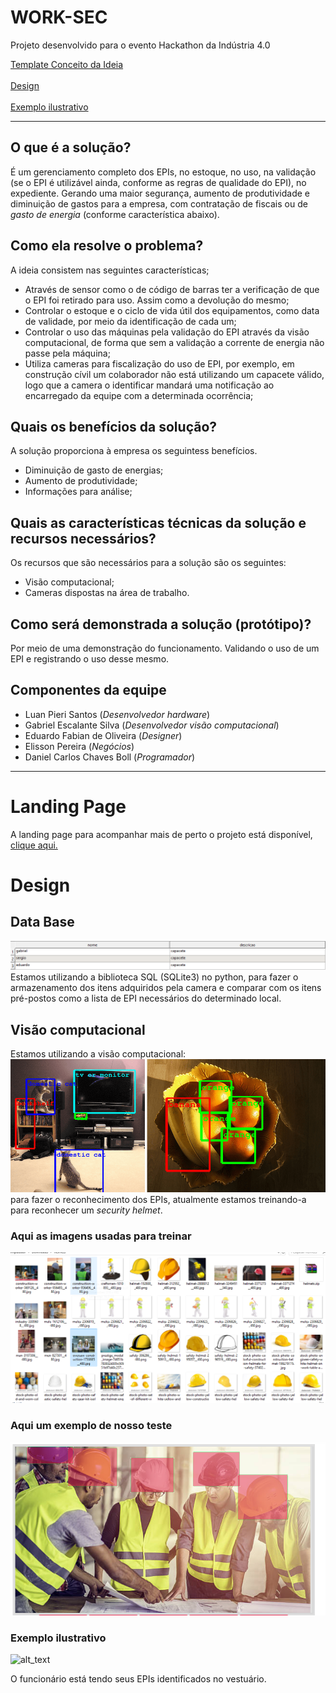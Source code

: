 # WORK-SEC
Projeto desenvolvido para o evento Hackathon da Indústria 4.0

<a href="#conceptidea">Template Conceito da Ideia</a><br><br>
<a href="#design">Design</a><br><br>
<a href="#exemplo-ilustrativo">Exemplo ilustrativo</a>

________________________________________________________________________________________________________________________________________

<div id="conceptidea"></div>

## O que é a solução?
É um gerenciamento completo dos EPIs, no estoque, no uso, na validação (se o EPI é utilizável ainda, conforme as regras de qualidade do EPI), no expediente. Gerando uma maior segurança, aumento de produtividade e diminuição de gastos para a empresa, com contratação de fiscais ou de _gasto de energia_ (conforme característica abaixo).
   
## Como ela resolve o problema?
A ideia consistem nas seguintes características;
   - Através de sensor como o de código de barras ter a verificação de que o EPI foi retirado para uso. Assim como a devolução do mesmo;
   - Controlar o estoque e o ciclo de vida útil dos equipamentos, como data de validade, por meio da identificação de cada um;
   - Controlar o uso das máquinas pela validação do EPI através da visão computacional, de forma que sem a validação a corrente de energia não passe pela máquina;
   - Utiliza cameras para fiscalização do uso de EPI, por exemplo, em construção cívil um colaborador não está utilizando um capacete válido, logo que a camera o identificar mandará uma notificação ao encarregado da equipe com a determinada ocorrência;
   
## Quais os benefícios da solução?
A solução proporciona à empresa os seguintess benefícios.
   - Diminuição de gasto de energias;
   - Aumento de produtividade;
   - Informações para análise;
   
## Quais as características técnicas da solução e recursos  necessários?
Os recursos que são necessários para a solução são os seguintes:
   - Visão computacional;
   - Cameras dispostas na área de trabalho.

## Como será demonstrada a solução (protótipo)?
Por meio de uma demonstração do funcionamento. Validando o uso de um EPI e registrando o uso desse mesmo. 

## Componentes da equipe
- Luan Pieri Santos (*Desenvolvedor hardware*)
- Gabriel Escalante Silva (*Desenvolvedor visão computacional*)
- Eduardo Fabian de Oliveira (*Designer*)
- Elisson Pereira (*Negócios*)
- Daniel Carlos Chaves Boll (*Programador*)

____________________________________________________________________________________________________________________________________

# Landing Page
A landing page para acompanhar mais de perto o projeto está disponível, [clique aqui.](https://worksec605659788.wordpress.com/)

# Design
<div id="design"></div>

## Data Base
![alt text](images/bd.png)
Estamos utilizando a biblioteca SQL (SQLite3) no python, para fazer o armazenamento dos itens adquiridos pela camera e comparar com os itens pré-postos como a lista de EPI necessários do determinado local.


## Visão computacional
Estamos utilizando a visão computacional:
![alt_text](images/computer-vision.png)
para fazer o reconhecimento dos EPIs, atualmente estamos treinando-a para reconhecer um _security helmet_.

### Aqui as imagens usadas para treinar
![alt_text](images/allimages.png)

### Aqui um exemplo de nosso teste
![alt_text](images/helmet-vp.png)


<div id="exemplo-ilustrativo"></div>

### Exemplo ilustrativo
![alt_text](images/ilustration.png)

O funcionário está tendo seus EPIs identificados no vestuário.

